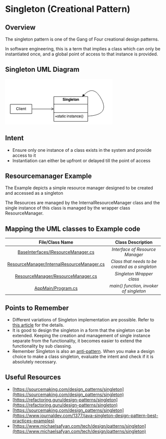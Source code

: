 # Singleton (Creational Pattern)
## Overview
The singleton pattern is one of the Gang of Four creational design patterns. 

In software engineering, this is a term that implies a class which can only be instantiated once, and a global point of access to that instance is provided.

## Singleton UML Diagram
![plot](./singleton.png)

## Intent
- Ensure only one instance of a class exists in the system and provide access to it
- Instantiation can either be upfront or delayed till the point of access

## Resourcemanager Example
The Example depicts a simple resource manager designed to be created and accessed as a singleton

The Resources are managed by the InternalResourceManager class and the single instance of this class is managed by the wrapper class ResourceManager.

## Mapping the UML classes to Example code
| **File/Class Name** | **Class Description**  |
| :-----: | :-: |
| [BaseInterfaces/IResourceManager.cs](./BaseInterfaces/IResourceManager.cs)| *Interface of Resource Manager* |
| [ResourceManager/InternalResourceManager.cs](./ResourceManager/InternalResourceManager.cs)| *Class that needs to be created as a singleton*|
| [ResourceManager/ResourceManager.cs](./ResourceManager/ResourceManager.cs)| *Singleton Wrapper class*|
| [AppMain/Program.cs](./AppMain/Program.cs) | *main() function, invoker of singleton* |

## Points to Remember
- Different variations of Singleton implementation are possible. Refer to [this article](https://www.journaldev.com/1377/java-singleton-design-pattern-best-practices-examples) for the details.
- It is good to design the singleton in a form that the singleton can be extended. Keeping the creation and management of single instance separate from the functionality, it becomes easier to extend the functionality by sub classing.
- Remember Singleton is also an [anti-pattern](https://www.michaelsafyan.com/tech/design/patterns/singleton). When you make a design choice to make a class singleton, evaluate the intent and check if it is absolutely necessary.

## Useful Resources
- [https://sourcemaking.com/design_patterns/singleton](https://sourcemaking.com/design_patterns/singleton)
- [https://refactoring.guru/design-patterns/singleton](https://refactoring.guru/design-patterns/singleton)
- [https://sourcemaking.com/design_patterns/singleton](https://www.journaldev.com/1377/java-singleton-design-pattern-best-practices-examples)
- [https://www.michaelsafyan.com/tech/design/patterns/singleton](https://www.michaelsafyan.com/tech/design/patterns/singleton)
